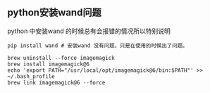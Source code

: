 ## python安装wand问题

python 中安装wand 的时候总有会报错的情况所以特别说明

```shell
pip install wand # 安装wand 没有问题。只是在使用的时候出了问题。

brew uninstall --force imagemagick
brew install imagemagick@6 
echo 'export PATH="/usr/local/opt/imagemagick@6/bin:$PATH"' >> ~/.bash_profile 
brew link imagemagick@6 --force
```

